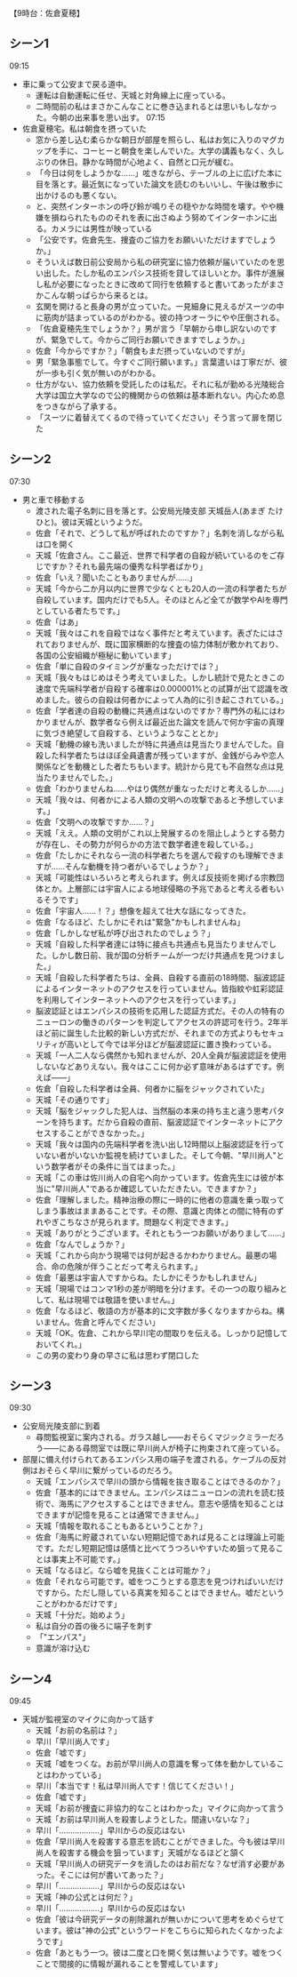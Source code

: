 【9時台：佐倉夏穂】

## シーン1
09:15
- 車に乗って公安まで戻る道中。
    - 運転は自動運転に任せ、天城と対角線上に座っている。
    - 二時間前の私はまさかこんなことに巻き込まれるとは思いもしなかった。今朝の出来事を思い出す。
07:15
- 佐倉夏穂宅。私は朝食を摂っていた
    - 窓から差し込む柔らかな朝日が部屋を照らし、私はお気に入りのマグカップを手に、コーヒーと朝食を楽しんでいた。大学の講義もなく、久しぶりの休日。静かな時間が心地よく、自然と口元が緩む。
    - 「今日は何をしようかな……」呟きながら、テーブルの上に広げた本に目を落とす。最近気になっていた論文を読むのもいいし、午後は散歩に出かけるのも悪くない。
    - と、突然インターホンの呼び鈴が鳴りその穏やかな時間を壊す。やや機嫌を損ねられたもののそれを表に出さぬよう努めてインターホンに出る。カメラには男性が映っている
    - 「公安です。佐倉先生、捜査のご協力をお願いいただけますでしょうか。」
    - そういえば数日前公安局から私の研究室に協力依頼が届いていたのを思い出した。たしか私のエンパシス技術を貸してほしいとか。事件が進展し私が必要になったときに改めて同行を依頼すると書いてあったがまさかこんな朝っぱらから来るとは。
    - 玄関を開けると長身の男が立っていた。一見細身に見えるがスーツの中に筋肉が詰まっているのがわかる。彼の持つオーラにやや圧倒される。
    - 「佐倉夏穂先生でしょうか？」男が言う「早朝から申し訳ないのですが、緊急でして。今からご同行お願いできますでしょうか。」
    - 佐倉「今からですか？」「朝食もまだ摂っていないのですが」
    - 男「緊急事態でして。今すぐご同行願います。」言葉遣いは丁寧だが、彼が一歩も引く気が無いのがわかる。
    - 仕方がない、協力依頼を受託したのは私だ。それに私が勤める光陵総合大学は国立大学なので公的機関からの依頼は基本断れない。内心ため息をつきながら了承する。
    - 「スーツに着替えてくるので待っていてください」そう言って扉を閉じた

## シーン2
07:30
- 男と車で移動する
    - 渡された電子名刺に目を落とす。公安局光陵支部 天城岳人(あまぎ たけひと)。彼は天城というようだ。
    - 佐倉「それで、どうして私が呼ばれたのですか？」名刺を消しながら私は口を開く
    - 天城「佐倉さん。ここ最近、世界で科学者の自殺が続いているのをご存じですか？それも最先端の優秀な科学者ばかり」
    - 佐倉「いえ？聞いたこともありませんが……」
    - 天城「今から二か月以内に世界で少なくとも20人の一流の科学者たちが自殺しています。国内だけでも5人。そのほとんど全てが数学やAIを専門としている者たちです。」
    - 佐倉「はあ」
    - 天城「我々はこれを自殺ではなく事件だと考えています。表ざたにはされておりませんが、既に国家横断的な捜査の協力体制が敷かれており、各国の公安組織が極秘に動いています」
    - 佐倉「単に自殺のタイミングが重なっただけでは？」
    - 天城「我々もはじめはそう考えていました。しかし統計で見たときこの速度で先端科学者が自殺する確率は0.000001%との試算が出て認識を改めました。彼らの自殺は何者かによって人為的に引き起こされている。」
    - 佐倉「学者達の自殺の動機に共通点はないのですか？専門外の私にはわかりませんが、数学者なら例えば最近出た論文を読んで何か宇宙の真理に気づき絶望して自殺する、というようなこととか」
    - 天城「動機の線も洗いましたが特に共通点は見当たりませんでした。自殺した科学者たちはほぼ全員遺書が残っていますが、金銭がらみや恋人関係などを動機とした者たちもいます。統計から見ても不自然な点は見当たりませんでした。」
    - 佐倉「わかりませんね……やはり偶然が重なっただけと考えるしか……」
    - 天城「我々は、何者かによる人類の文明への攻撃であると予想しています。」
    - 佐倉「文明への攻撃ですか……？」
    - 天城「ええ。人類の文明がこれ以上発展するのを阻止しようとする勢力が存在し、その勢力が何らかの方法で数学者達を殺している。」
    - 佐倉「たしかにそれなら一流の科学者たちを選んで殺すのも理解できますが……そんな動機を持つ者がいるでしょうか？」
    - 天城「可能性はいろいろと考えられます。例えば反技術を掲げる宗教団体とか。上層部には宇宙人による地球侵略の予兆であると考える者もいるそうです」
    - 佐倉「宇宙人……！？」想像を超えて壮大な話になってきた。
    - 佐倉「なるほど、たしかにそれは"緊急"かもしれませんね」
    - 佐倉「しかしなぜ私が呼び出されたのでしょう？」
    - 天城「自殺した科学者達には特に接点も共通点も見当たりませんでした。しかし数日前、我が国の分析チームが一つだけ共通点を見つけました。」
    - 天城「自殺した科学者たちは、全員、自殺する直前の18時間、脳波認証によるインターネットのアクセスを行っていません。皆指紋や虹彩認証を利用してインターネットへのアクセスを行っています。」
    - 脳波認証とはエンパシスの技術を応用した認証方式だ。その人の特有のニューロンの働きのパターンを判定してアクセスの許認可を行う。2年半ほど前に誕生した比較的新しい方式だが、それまでの方式よりもセキュリティが高いとして今では半分ほどが脳波認証に置き換わっている。
    - 天城「一人二人なら偶然かも知れませんが、20人全員が脳波認証を使用しないなどありえない。我々はここに何か必ず意味があるはずです。例えば――」
    - 佐倉「自殺した科学者は全員、何者かに脳をジャックされていた」
    - 天城「その通りです」
    - 天城「脳をジャックした犯人は、当然脳の本来の持ち主と違う思考パターンを持ちます。だから自殺の直前、脳波認証でインターネットにアクセスすることができなかった。」
    - 天城「我々は国内の先端科学者を洗い出し12時間以上脳波認証を行っていない者がいないか監視を続けていました。そして今朝、"早川尚人"という数学者がその条件に当てはまった。」
    - 天城「この車は佐川尚人の自宅へ向かっています。佐倉先生には彼が本当に"早川尚人"であるか確認していただきたい。できますか？」
    - 佐倉「理解しました。精神治療の際に一時的に他者の意識を乗っ取ってしまう事故はままあることです。その際、意識と肉体との間に特有のずれやぎこちなさが見られます。問題なく判定できます。」
    - 天城「ありがとうございます。それともう一つお願いがありまして……」
    - 佐倉「なんでしょうか？」
    - 天城「これから向かう現場では何が起きるかわかりません。最悪の場合、命の危険が伴うことだって考えられます。」
    - 佐倉「最悪は宇宙人ですからね。たしかにそうかもしれません」
    - 天城「現場ではコンマ1秒の差が明暗を分けます。その一つの取り組みとして、私は現場では敬語を使いません。」
    - 佐倉「なるほど、敬語の方が基本的に文字数が多くなりますからね。構いません。佐倉と呼んでください」
    - 天城「OK。佐倉、これから早川宅の間取りを伝える。しっかり記憶しておいてくれ。」
    - この男の変わり身の早さに私は思わず閉口した

## シーン3
09:30
- 公安局光陵支部に到着
    - 尋問監視室に案内される。ガラス越し――おそらくマジックミラーだろう――にある尋問室では既に早川尚人が椅子に拘束されて座っている。
- 部屋に備え付けられてあるエンパシス用の端子を渡される。ケーブルの反対側はおそらく早川に繋がっているのだろう。
    - 天城「エンパシスで早川の頭から情報を抜き取ることはできるのか？」
    - 佐倉「基本的にはできません。エンパシスはニューロンの流れを読む技術で、海馬にアクセスすることはできません。意志や感情を知ることはできますが記憶を見ることは通常できません。」
    - 天城「情報を取れることもあるということか？」
    - 佐倉「海馬に貯蔵されていない短期記憶であれば見ることは理論上可能です。ただし短期記憶は感情と比べてうつろいやすいため狙って見ることは事実上不可能です。」
    - 天城「なるほど。なら嘘を見抜くことは可能か？」
    - 佐倉「それなら可能です。嘘をつこうとする意志を見つければいいだけですから。ただし隠している真実を知ることはできません。嘘だということがわかるだけです」
    - 天城「十分だ。始めよう」
    - 私は自分の首の後ろに端子を刺す
    - 「"エンパス"」
    - 意識が溶け込む

## シーン4
09:45
- 天城が監視室のマイクに向かって話す
    - 天城「お前の名前は？」
    - 早川「早川尚人です」
    - 佐倉「嘘です」
    - 天城「嘘をつくな。お前が早川尚人の意識を奪って体を動かしていることはわかっている」
    - 早川「本当です！私は早川尚人です！信じてください！」
    - 佐倉「嘘です」
    - 天城「お前が捜査に非協力的なことはわかった」マイクに向かって言う
    - 天城「お前は早川尚人を殺害しようとした。間違いないな？」
    - 早川「………………」早川からの反応はない
    - 佐倉「早川尚人を殺害する意志を読むことができました。今も彼は早川尚人を殺害する機会を狙っています」天城がなるほどと頷く
    - 天城「早川尚人の研究データを消したのはお前だな？なぜ消す必要があった。そこには何が書いてあった？」
    - 早川「………………」早川からの反応はない
    - 天城「神の公式とは何だ？」
    - 早川「………………」早川からの反応はない
    - 佐倉「彼は今研究データの削除漏れが無いかについて思考をめぐらせています。彼は"神の公式"というワードをこちらに知られたくなかったようです」
    - 佐倉「あともう一つ。彼は二度と口を開く気は無いようです。嘘をつくことで間接的に情報が漏れることを警戒しています」